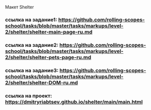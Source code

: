  Макет Shelter
 ### ссылка на задание1: https://github.com/rolling-scopes-school/tasks/blob/master/tasks/markups/level-2/shelter/shelter-main-page-ru.md
 ### ссылка на задание2: https://github.com/rolling-scopes-school/tasks/blob/master/tasks/markups/level-2/shelter/shelter-pets-page-ru.md
 ### ссылка на задание3: https://github.com/rolling-scopes-school/tasks/blob/master/tasks/markups/level-2/shelter/shelter-DOM-ru.md
 ### ссылка на проект: https://dmitryriabtsev.github.io/shelter/main/main.html
